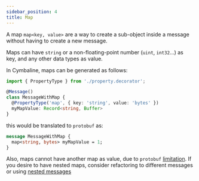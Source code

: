 ```yaml
---
sidebar_position: 4
title: Map
---
```


A map `map<key, value>` are a way to create a sub-object inside a message without having to create a new message.

Maps can have `string` or a non-floating-point number (`uint`, `int32`...) as key, and any other data types as value.

In Cymbaline, maps can be generated as follows:

```typescript
import { PropertyType } from './property.decorator';

@Message()
class MessageWithMap {
  @PropertyType('map', { key: 'string', value: 'bytes' })
  myMapValue: Record<string, Buffer>
}
```

this would be translated to `protobuf` as:

```protobuf
message MessageWithMap {
  map<string, bytes> myMapValue = 1;
}
```

Also, maps cannot have another map as value, due to `protobuf` [limitation](https://protobuf.dev/programming-guides/proto3/#maps). If you desire to have nested maps, consider refactoring to different messages or using [nested messages](/docs/guides/service/messages#nested-messages)

